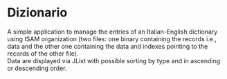 # Dizionario

A simple application to manage the entries of an Italian-English dictionary using ISAM organization (two files: one binary containing the records i.e., data and the other one containing the data and indexes pointing to the records of the other file).<br>
Data are displayed via JList with possible sorting by type and in ascending or descending order.<br>
